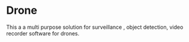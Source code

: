 # Drone
This a a multi purpose solution for surveillance , object detection, video recorder software for drones.
